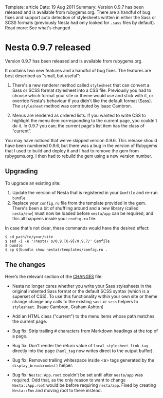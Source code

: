 Template: article
Date: 19 Aug 2011
Summary: Version 0.9.7 has been released and is available from rubygems.org. There are a handful of bug fixes and support auto detection of stylesheets written in either the Sass or SCSS formats (previously Nesta had only looked for `.sass` files by default).
Read more: See what's changed

# Nesta 0.9.7 released

Version 0.9.7 has been released and is available from rubygems.org. 

It contains two new features and a handful of bug fixes. The features
are best described as "small, but useful":

1. There's a new renderer method called `stylesheet` that can convert a
   Sass or SCSS format stylesheet into a CSS file. Previously you had to
   choose which format your site or theme would use and stick with it,
   or override Nesta's behaviour if you didn't like the default format
   (Sass). The `stylesheet` method was contributed by Isaac Cambron.

2. Menus are rendered as ordered lists. If you wanted to write CSS to
   highlight the menu item corresponding to the current page, you
   couldn't do it. In 0.9.7 you can; the current page's list item has
   the class of “current”.

You may have noticed that we've skipped version 0.9.6. This release
should have been numbered 0.9.6, but there was a bug in the version of
Rubygems that I used to build and deploy it and I had to remove the gem
from rubygems.org. I then had to rebuild the gem using a new version
number.

## Upgrading

To upgrade an existing site:

1. Update the version of Nesta that is registered in your `Gemfile` and
   re-run `bundle`.
2. Replace your `config.ru` file from the template provided in the gem.
   There's been a bit of shuffling around and a new library (called
   `nesta/env`) must now be loaded before `nesta/app` can be required,
   and this all happens inside your `config.ru` file.

In case that's not clear, these commands would have the desired effect:

    $ cd path/to/your/site
    $ sed -i -e '/nesta/ s/0.9.[0-9]/0.9.7/' Gemfile
    $ bundle
    $ cp $(bundle show nesta)/templates/config.ru .

## The changes

Here's the relevant section of the [CHANGES][changelog] file:

 * Nesta no longer cares whether you write your Sass stylesheets in the
   original indented Sass format or the default SCSS syntax (which is a
   superset of CSS). To use this functionality within your own site or
   theme change change any calls to the existing `sass` or `scss`
   helpers to `stylesheet`. (Isaac Cambron, Graham Ashton)

 * Add an HTML class ("current") to the menu items whose path matches
   the current page.

 * Bug fix: Strip trailing # characters from Markdown headings at the
   top of a page.

 * Bug fix: Don't render the return value of `local_stylesheet_link_tag`
   directly into the page (`haml_tag` now writes direct to the output
   buffer).

 * Bug fix: Removed trailing whitespace inside &lt;a&gt; tags generated
   by the `display_breadcrumbs()` helper.

 * Bug fix: `Nesta::App.root` couldn't be set until after `nesta/app` was
   required. Odd that, as the only reason to want to change
   `Nesta::App.root` would be before requiring `nesta/app`. Fixed by
   creating `Nesta::Env` and moving root to there instead.

[rubygems]: http://rubygems.org/gems/nesta
[changelog]: https://github.com/gma/nesta/blob/master/CHANGES
